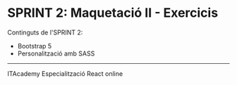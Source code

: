 # SPRINT 2: Maquetació II - Exercicis

Continguts de l'SPRINT 2:

- Bootstrap 5
- Personalització amb SASS

---

ITAcademy Especialització React online
